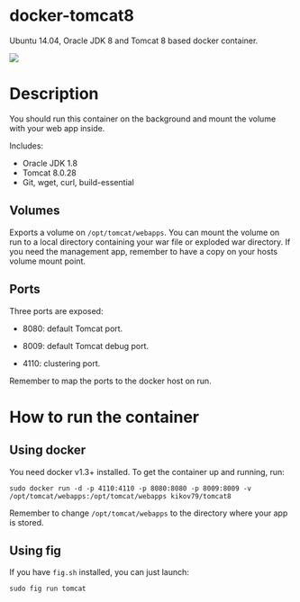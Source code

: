 docker-tomcat8
==============

Ubuntu 14.04, Oracle JDK 8 and Tomcat 8 based docker container.

[![](https://images.microbadger.com/badges/version/kikov79/tomcat8.svg)](http://microbadger.com/images/kikov79/tomcat8 "Get your own version badge on microbadger.com")

# Description
You should run this container on the background and mount the volume with your web app inside.

Includes:

 - Oracle JDK 1.8
 - Tomcat 8.0.28
 - Git, wget, curl, build-essential
 
## Volumes
Exports a volume on `/opt/tomcat/webapps`.
You can mount the volume on run to a local directory containing your war file or exploded war directory.
If you need the management app, remember to have a copy on your hosts volume mount point.

## Ports
Three ports are exposed:

 - 8080: default Tomcat port.
  
 - 8009: default Tomcat debug port.

 - 4110: clustering port.

Remember to map the ports to the docker host on run.


# How to run the container
## Using docker
You need docker v1.3+ installed. To get the container up and running, run:
 
```
sudo docker run -d -p 4110:4110 -p 8080:8080 -p 8009:8009 -v /opt/tomcat/webapps:/opt/tomcat/webapps kikov79/tomcat8
```
Remember to change `/opt/tomcat/webapps` to the directory where your app is stored.

## Using fig
If you have `fig.sh` installed, you can just launch:
```
sudo fig run tomcat
```

